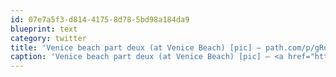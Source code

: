 ```yaml
---
id: 07e7a5f3-d814-4175-8d78-5bd98a184da9
blueprint: text
category: twitter
title: 'Venice beach part deux (at Venice Beach) [pic] — path.com/p/gRusc'
caption: 'Venice beach part deux (at Venice Beach) [pic] — <a href="http://path.com/p/gRusc" title="http://path.com/p/gRusc" class="link link_untco">path.com/p/gRusc</a>'
---
```


